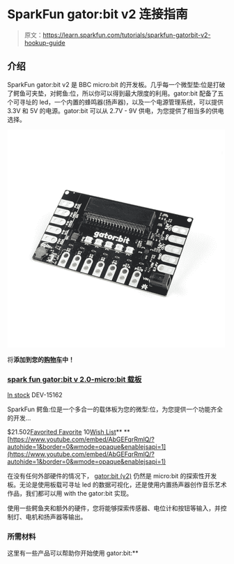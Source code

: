 # SparkFun gator:bit v2 连接指南

> 原文：<https://learn.sparkfun.com/tutorials/sparkfun-gatorbit-v2-hookup-guide>

## 介绍

SparkFun gator:bit v2 是 BBC micro:bit 的开发板。几乎每一个微型垫:位是打破了鳄鱼可夹垫，对鳄鱼:位，所以你可以得到最大限度的利用。gator:bit 配备了五个可寻址的 led，一个内置的蜂鸣器(扬声器)，以及一个电源管理系统，可以提供 3.3V 和 5V 的电源。gator:bit 可以从 2.7V - 9V 供电，为您提供了相当多的供电选择。

[![SparkFun gator:bit v2.0 - micro:bit Carrier Board](img/caeec5e51446be1fe557d39bd7b8608b.png)](https://www.sparkfun.com/products/15162) 

将**添加到您的[购物车](https://www.sparkfun.com/cart)中！**

### [spark fun gator:bit v 2.0-micro:bit 载板](https://www.sparkfun.com/products/15162)

[In stock](https://learn.sparkfun.com/static/bubbles/ "in stock") DEV-15162

SparkFun 鳄鱼:位是一个多合一的载体板为您的微型:位，为您提供一个功能齐全的开发…

$21.502[Favorited Favorite](# "Add to favorites") 10[Wish List](# "Add to wish list")** **[https://www.youtube.com/embed/AbGEFqrRmlQ/?autohide=1&border=0&wmode=opaque&enablejsapi=1](https://www.youtube.com/embed/AbGEFqrRmlQ/?autohide=1&border=0&wmode=opaque&enablejsapi=1)

在没有任何外部硬件的情况下， [gator:bit (v2)](https://www.sparkfun.com/products/15162) 仍然是 micro:bit 的探索性开发板。无论是使用板载可寻址 led 的数据可视化，还是使用内置扬声器创作音乐艺术作品，我们都可以用 with the gator:bit 实现。

使用一些鳄鱼夹和额外的硬件，您将能够探索传感器、电位计和按钮等输入，并控制灯、电机和扬声器等输出。

### 所需材料

这里有一些产品可以帮助你开始使用 gator:bit:**